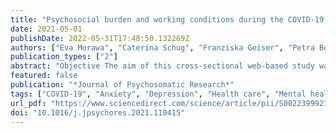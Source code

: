 ```yaml
---
title: "Psychosocial burden and working conditions during the COVID-19 pandemic in Germany: The VOICE survey among 3678 health care workers in hospitals"
date: 2021-05-01
publishDate: 2022-05-31T17:48:50.132269Z
authors: ["Eva Morawa", "Caterina Schug", "Franziska Geiser", "Petra Beschoner", "Lucia Jerg-Bretzke", "Christian Albus", "Kerstin Weidner", "Nina Hiebel", "Andrea Borho", "Yesim Erim"]
publication_types: ["2"]
abstract: "Objective The aim of this cross-sectional web-based study was to examine self-reported mental distress, psychosocial burdens, working conditions and potential risk and protective factors for depressive and anxiety symptoms during the COVID-19 pandemic in health care workers (HCW). Methods In the largest survey on mental health of HCW conducted during the first wave of COVID-19 in Europe (N = 8071 HCW), we investigated depressive (Patient Health Questionnaire-2, PHQ-2), and anxiety symptoms (Generalized Anxiety Disorder-2, GAD-2), working conditions, and psychosocial burden of 3678 HCW of three health care professions in hospitals: physicians (n = 1061), nurses (n = 1275), and medical technical assistants (MTA, n = 1342). Results The prevalence of clinically significant levels of depressive and anxiety symptoms was 17.4% and 17.8% for physicians, 21.6% and 19.0% for nurses, and 23.0% and 20.1% for MTA, respectively. All three professions demonstrated significantly elevated PHQ-2 and GAD-2 scores, when compared with general German population before the pandemic, but lower scores in relation to that during the pandemic. Multiple linear regression analyses revealed that higher levels of depressive symptoms were associated with insufficient recovery during leisure time, increased alcohol consumption, and less trust in colleagues in difficult situations at work. In addition, elevated anxiety scores were related to increased fear of becoming infected with COVID-19. Conclusion During the pandemic HCW demonstrated a lower burden of mental distress compared to the general population. Nevertheless, a high percentage of HCW demonstrates psychosocial distress, so that the establishment of regular mental health screening and prevention programmes for HCW is indicated."
featured: false
publication: "*Journal of Psychosomatic Research*"
tags: ["COVID-19", "Anxiety", "Depression", "Health care", "Mental health", "Working conditions"]
url_pdf: "https://www.sciencedirect.com/science/article/pii/S002239992100060X"
doi: "10.1016/j.jpsychores.2021.110415"
---
```



